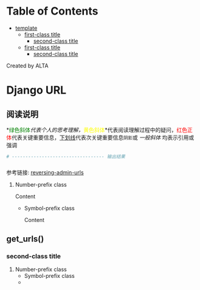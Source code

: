 
Table of Contents
=================

   * [template](#template)
      * [first-class title](#first-class-title)
         * [second-class title](#second-class-title)
      * [first-class title](#first-class-title-1)
         * [second-class title](#second-class-title-1)

Created by ALTA
# Django URL  
## 阅读说明  

*<font color=#008000>绿色斜体</font>*代表个人的思考理解，*<font color=Yellow>黄色斜体</font>*代表阅读理解过程中的疑问，<font color=Red>红色正体</font>代表关键重要信息，<u>下划线</u>代表次关键重要信息`阴影`或 *一般斜体* 均表示引用或强调 

```python
# ---------------------------------- 输出结果
```



### 

参考链接: [reversing-admin-urls](<https://docs.djangoproject.com/en/2.2/ref/contrib/admin/#reversing-admin-urls>) 

1. Number-prefix class  

   Content 

   - Symbol-prefix class 

     Content 

## get_urls()  

### second-class title  

1. Number-prefix class  
   - Symbol-prefix class
   - 